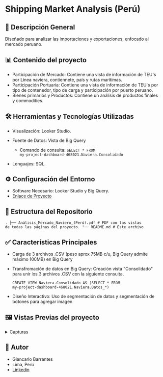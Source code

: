 # Shipping Market Analysis (Perú)

## 📃 Descripción General
Diseñado para analizar las importaciones y exportaciones, enfocado al mercado peruano.


## 📊 Contenido del proyecto
  - Participación de Mercado: Contiene una vista de información de TEU's por Línea naviera, contiennete, país y rutas marítimas.
  - Participación Portuaria: Contiene una vista de información de TEU's por tipo de contenedor, tipo de carga y participación por puerto peruano.
  - Bienes primarios y Productos: Contiene un análisis de productos finales y commodities.


## 🛠️ Herramientas y Tecnologías Utilizadas
- Visualización: Looker Studio.
- Fuente de Datos: Vista de Big Query
  - Comando de consulta: <code>SELECT * FROM my-project-dashboard-468021.Naviera.Consolidado</code>


- Lenguajes: SQL.


## ⚙️ Configuración del Entorno
- Software Necesario: Looker Studio y Big Query.
- [Enlace de Proyecto](https://lookerstudio.google.com/reporting/586bef1d-15bd-47a8-a943-0ab27c5edd9e)


## 📂 Estructura del Repositorio
<code>.
  ├── Análisis_Mercado_Naviero_(Perú).pdf     # PDF con las vistas de todas las páginas del proyecto.
  └── README.md                               # Este archivo
</code>


## ✅ Características Principales
- Carga de 3 archivos .CSV (peso aprox 75MB c/u, Big Query admite máximo 100MB) en Big Query
- Transfromación de datos en Big Query: Creación vista "Consolidado" para unir los 3 archivos .CSV con la siguiente consulta.

  
  <code>CREATE VIEW Naviera.Consolidado AS (SELECT * FROM my-project-dashboard-468021.Naviera.Datos_*)</code> 


- Diseño Interactivo: Uso de segmentación de datos y segmentación de botones para agregar imagen.


## 🖼️ Vistas Previas del proyecto
<details>
  <summary>Capturas</summary>
  Importación  
  <img width="1607" height="1050" alt="image" src="https://github.com/user-attachments/assets/a37ffab7-eeb0-46e0-875b-df7a73d185f5" />
  Exportación
  <img width="1671" height="947" alt="image" src="https://github.com/user-attachments/assets/0e159bf6-bbb0-4cf8-9ae6-7a7373e7a561" />
</details>


## 👤 Autor
- Giancarlo Barrantes
- Lima, Perú
- [Linkedin](https://www.linkedin.com/in/gb25/)
